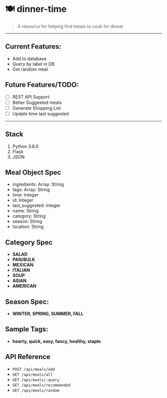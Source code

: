 # 🍽 dinner-time
> A resource for helping find meals to cook for dinner

--- 
## Current Features:
- Add to database
- Query by label in DB
- Get random meal

## Future Features/TODO:
- [ ] REST API Support
- [ ] Better Suggested meals
- [ ] Generate Shopping List
- [ ] Update time last suggested

---

## Stack
1. Python 3.8.0
2. Flask
3. JSON

## Meal Object Spec
- ingredients: Array: String
- tags: Array: String
- time: Integer
- id: Integer
- last_suggested: Integer
- name: String
- category: String
- season: String
- location: String

## Category Spec
- __SALAD__
- __PAN/BULK__
- __MEXICAN__
- __ITALIAN__
- __SOUP__
- __ASIAN__
- __AMERICAN__

## Season Spec:
- __WINTER, SPRING, SUMMER, FALL__

## Sample Tags:
- __hearty, quick, easy, fancy, healthy, staple__

## API Reference
- `POST /api/meals/add`
- `GET /api/meals/all`
- `GET /api/meals/:query`
- `GET /api/meals/recommended`
- `GET /api/meals/random`
